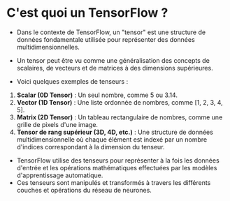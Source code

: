 # C'est quoi un TensorFlow ?
- Dans le contexte de TensorFlow, un "tensor" est une structure de données fondamentale utilisée pour représenter des données multidimensionnelles.
- Un tensor peut être vu comme une généralisation des concepts de scalaires, de vecteurs et de matrices à des dimensions supérieures.

- Voici quelques exemples de tenseurs :

1. **Scalar (0D Tensor)** : Un seul nombre, comme 5 ou 3.14.
2. **Vector (1D Tensor)** : Une liste ordonnée de nombres, comme [1, 2, 3, 4, 5].
3. **Matrix (2D Tensor)** : Un tableau rectangulaire de nombres, comme une grille de pixels d'une image.
4. **Tensor de rang supérieur (3D, 4D, etc.)** : Une structure de données multidimensionnelle où chaque élément est indexé par un nombre d'indices correspondant à la dimension du tenseur.

- TensorFlow utilise des tenseurs pour représenter à la fois les données d'entrée et les opérations mathématiques effectuées par les modèles d'apprentissage automatique.
- Ces tenseurs sont manipulés et transformés à travers les différents couches et opérations du réseau de neurones.
